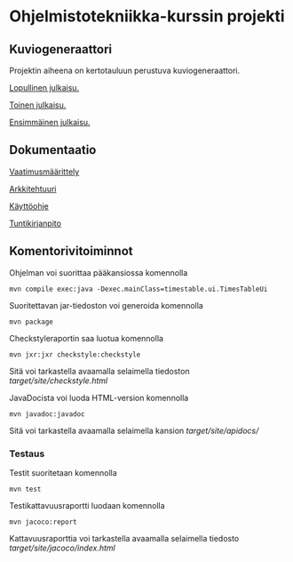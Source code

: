 # Ohjelmistotekniikka-kurssin projekti
## Kuviogeneraattori
Projektin aiheena on kertotauluun perustuva kuviogeneraattori.

[Lopullinen julkaisu.](https://github.com/vikketii/ot-harjoitustyo/releases/tag/lopullinen)

[Toinen julkaisu.](https://github.com/vikketii/ot-harjoitustyo/releases/tag/viikko6)

[Ensimmäinen julkaisu.](https://github.com/vikketii/ot-harjoitustyo/releases/tag/viikko5)

## Dokumentaatio

[Vaatimusmäärittely](https://github.com/vikketii/ot-harjoitustyo/blob/master/dokumentaatio/vaatimusmaarittely.md)

[Arkkitehtuuri](https://github.com/vikketii/ot-harjoitustyo/blob/master/dokumentaatio/arkkitehtuuri.md)

[Käyttöohje](https://github.com/vikketii/ot-harjoitustyo/blob/master/dokumentaatio/kayttoohje.md)

[Tuntikirjanpito](https://github.com/vikketii/ot-harjoitustyo/blob/master/dokumentaatio/tuntikirjanpito.md)


## Komentorivitoiminnot

Ohjelman voi suorittaa pääkansiossa komennolla
```
mvn compile exec:java -Dexec.mainClass=timestable.ui.TimesTableUi
```

Suoritettavan jar-tiedoston voi generoida komennolla
```
mvn package
```

Checkstyleraportin saa luotua komennolla
```
mvn jxr:jxr checkstyle:checkstyle
```

Sitä voi tarkastella avaamalla selaimella tiedoston _target/site/checkstyle.html_

JavaDocista voi luoda HTML-version komennolla
```
mvn javadoc:javadoc
```

Sitä voi tarkastella avaamalla selaimella kansion _target/site/apidocs/_

### Testaus

Testit suoritetaan komennolla

```
mvn test
```

Testikattavuusraportti luodaan komennolla

```
mvn jacoco:report
```

Kattavuusraporttia voi tarkastella avaamalla selaimella tiedosto _target/site/jacoco/index.html_
